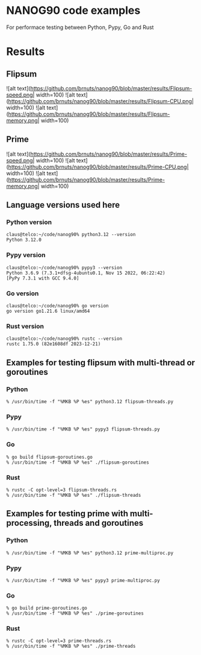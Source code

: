 # NANOG90 code examples
For performace testing between Python, Pypy, Go and Rust

# Results
## Flipsum
![alt text](https://github.com/brnuts/nanog90/blob/master/results/Flipsum-speed.png| width=100)
![alt text](https://github.com/brnuts/nanog90/blob/master/results/Flipsum-CPU.png| width=100)
![alt text](https://github.com/brnuts/nanog90/blob/master/results/Flipsum-memory.png| width=100)

## Prime
![alt text](https://github.com/brnuts/nanog90/blob/master/results/Prime-speed.png| width=100) ![alt text](https://github.com/brnuts/nanog90/blob/master/results/Prime-CPU.png| width=100) ![alt text](https://github.com/brnuts/nanog90/blob/master/results/Prime-memory.png| width=100)


## Language versions used here

### Python version
```
claus@telco:~/code/nanog90% python3.12 --version
Python 3.12.0
```


### Pypy version
```
claus@telco:~/code/nanog90% pypy3 --version
Python 3.6.9 (7.3.1+dfsg-4ubuntu0.1, Nov 15 2022, 06:22:42)
[PyPy 7.3.1 with GCC 9.4.0]
```

### Go version
```
claus@telco:~/code/nanog90% go version
go version go1.21.6 linux/amd64
```

### Rust version
```
claus@telco:~/code/nanog90% rustc --version
rustc 1.75.0 (82e1608df 2023-12-21)
```
	
## Examples for testing  flipsum with multi-thread or goroutines

### Python
```
% /usr/bin/time -f "%MKB %P %es" python3.12 flipsum-threads.py
```

### Pypy
```
% /usr/bin/time -f "%MKB %P %es" pypy3 flipsum-threads.py
```

### Go
```
% go build flipsum-goroutines.go
% /usr/bin/time -f "%MKB %P %es" ./flipsum-goroutines
```

### Rust
```
% rustc -C opt-level=3 flipsum-threads.rs
% /usr/bin/time -f "%MKB %P %es" ./flipsum-threads
```



## Examples for testing prime with multi-processing, threads and goroutines

### Python
```
% /usr/bin/time -f "%MKB %P %es" python3.12 prime-multiproc.py
```


### Pypy
```
% /usr/bin/time -f "%MKB %P %es" pypy3 prime-multiproc.py
```


### Go
```
% go build prime-goroutines.go
% /usr/bin/time -f "%MKB %P %es" ./prime-goroutines
```

### Rust
```
% rustc -C opt-level=3 prime-threads.rs
% /usr/bin/time -f "%MKB %P %es" ./prime-threads
```

